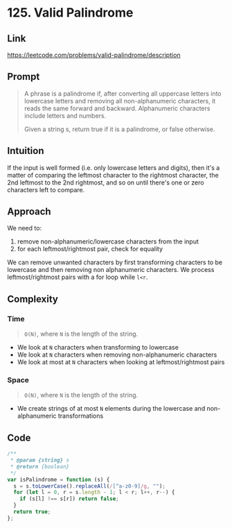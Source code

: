 # 125. Valid Palindrome

## Link

https://leetcode.com/problems/valid-palindrome/description

## Prompt

> A phrase is a palindrome if, after converting all uppercase letters into lowercase letters and removing all non-alphanumeric characters, it reads the same forward and backward. Alphanumeric characters include letters and numbers.
>
> Given a string s, return true if it is a palindrome, or false otherwise.

## Intuition

If the input is well formed (i.e. only lowercase letters and digits), then it's a matter of comparing the leftmost character to the rightmost character, the 2nd leftmost to the 2nd rightmost, and so on until there's one or zero characters left to compare.

## Approach

We need to:

1. remove non-alphanumeric/lowercase characters from the input
2. for each leftmost/rightmost pair, check for equality

We can remove unwanted characters by first transforming characters to be lowercase and then removing non alphanumeric characters.
We process leftmost/rightmost pairs with a for loop while `l<r`.

## Complexity

### Time

> `O(N)`, where `N` is the length of the string.

- We look at `N` characters when transforming to lowercase
- We look at `N` characters when removing non-alphanumeric characters
- We look at most at `N` characters when looking at leftmost/rightmost pairs

### Space

> `O(N)`, where `N` is the length of the string.

- We create strings of at most `N` elements during the lowercase and non-alphanumeric transformations

## Code

```js
/**
 * @param {string} s
 * @return {boolean}
 */
var isPalindrome = function (s) {
  s = s.toLowerCase().replaceAll(/[^a-z0-9]/g, "");
  for (let l = 0, r = s.length - 1; l < r; l++, r--) {
    if (s[l] !== s[r]) return false;
  }
  return true;
};
```
